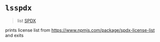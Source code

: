 # `lsspdx`

> list [SPDX](https://spdx.org/licenses/)

prints license list from https://www.npmjs.com/package/spdx-license-list and exits
